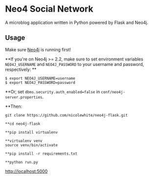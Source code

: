 # Neo4 Social Network


A microblog application written in Python powered by Flask and Neo4j. 



## Usage



Make sure [Neo4j](http://neo4j.com/download/other-releases/) is running first!



**If you're on Neo4j >= 2.2, make sure to set environment variables `NEO4J_USERNAME` and `NEO4J_PASSWORD`
to your username and password, respectively:
**

```
$ export NEO4J_USERNAME=username
$ export NEO4J_PASSWORD=password
```


**Or, set `dbms.security.auth_enabled=false` in `conf/neo4j-server.properties`.


**Then:

```
git clone https://github.com/nicolewhite/neo4j-flask.git
 
**cd neo4j-flask

**pip install virtualenv

**virtualenv venv 
source venv/bin/activate 

**pip install -r requirements.txt

**python run.py
```

[http://localhost:5000](http://localhost:5000)
